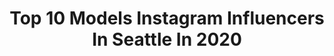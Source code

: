 ---
title: Top 10 Models Instagram Influencers In Seattle In 2020
description: >-
  Find top models Instagram influencers in Seattle in 2020. Most popular hashtags: #model #photoshoot #seattle #instagood.
platform: Instagram
profiles:
  - username: "campbellboydre"
    fullname: >-
      DiAndre Campbell
    location: "United States"
    followers: 39636
    engagement: 1743
    commentsToLikes: 0.031000
    id: ck6023a0qgnpf0i14rjdvjj3p
    verified: true
    hashtags: "#body, #training, #collegefootball, #evolvetheday"
  - username: "sydneymcmodel"
    fullname: >-
      Sydney
    location: "United States"
    followers: 10492
    engagement: 1221
    commentsToLikes: 0.035495
    id: ck0ucbmtkgho00i190mv0j02e
    verified: false
    hashtags: "#fashion, #holiday, #redhead, #girlpower"
  - username: "wade_smith9"
    fullname: >-
      Wade Smith
    location: "United States"
    followers: 18611
    engagement: 716
    commentsToLikes: 0.022453
    id: ck13bsyzzx0nl0i19awqw3gnf
    verified: false
    hashtags: "#malemodel, #seattlemodel, #breathe, #throwback"
  - username: "mdelay"
    fullname: >-
      Molly Delay
    location: "United States"
    followers: 2581
    engagement: 3232
    commentsToLikes: 0.018841
    id: ck0w0updwg4jd0i19cpz48jtd
    verified: false
    hashtags: ""
  - username: "natali1ya"
    fullname: >-
      Natalie Kalini
    location: "United States"
    followers: 2756
    engagement: 2031
    commentsToLikes: 0.063251
    id: ck15pkq0lyd1b0i19fzm4n76b
    verified: false
    hashtags: "#luxurystylist, #businesslady, #videogram, #christmastree"
  - username: "_ginabeck"
    fullname: >-
      Gina Beck
    location: "United States"
    followers: 10270
    engagement: 1225
    commentsToLikes: 0.077339
    id: ck5zijhtrftss0i14bh6ane48
    verified: false
    hashtags: "#versace, #whatadaytobealive, #exposed, #beaware"
  - username: "phoebe_campbell13"
    fullname: >-
      Phoebe Noelle Campbell
    location: "United States"
    followers: 6605
    engagement: 536
    commentsToLikes: 0.035588
    id: ck14kpqvoqp3l0i19z76w0zmb
    verified: false
    hashtags: "#newadventures, #leap, #cruising, #teenmodel"
  - username: "thepreetsartistry"
    fullname: >-
      ThePreet’s Artistry
    location: "United States"
    followers: 6632
    engagement: 495
    commentsToLikes: 0.013910
    id: ck8tceqdwz7t60j7820p71a30
    verified: false
    hashtags: "#shadijitters, #seattleskyline, #seattlehenna, #thepreetsartistry"
  - username: "aelflaedmodel"
    fullname: >-
      Aelflaed
    location: "United States"
    followers: 27175
    engagement: 353
    commentsToLikes: 0.018174
    id: ck15pbp22x2vl0i195l2aksta
    verified: false
    hashtags: "#valentines, #creepy, #monikacosplay, #monika"
  - username: "3colorfulyorkies"
    fullname: >-
      ℝ𝕪𝕝𝕖𝕖 • ℤ𝕠𝕖𝕪 • 𝕂𝕪𝕣𝕒
    location: "United States"
    followers: 22341
    engagement: 415
    commentsToLikes: 0.538599
    id: ck0u1chxnwkau0i193iqjwjhr
    verified: false
    hashtags: "#stayhomestaysafe, #ichooseyou, #bloomwhereyouareplanted, #redbow"
---